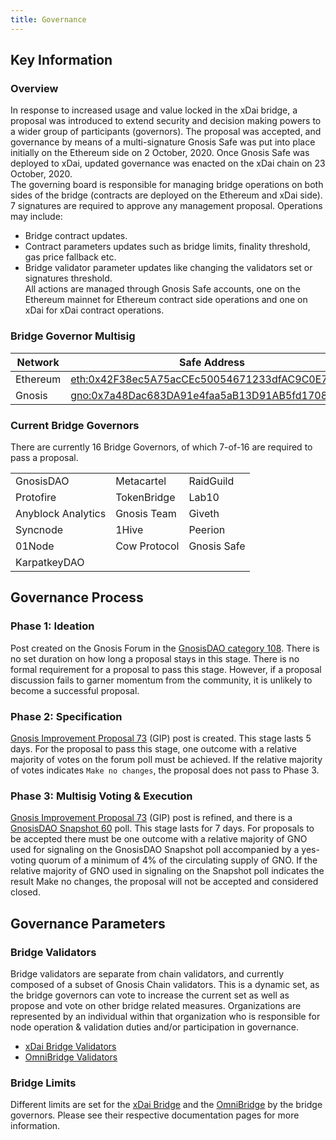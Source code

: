 ```yaml
---
title: Governance
---
```



## Key Information

### Overview
In response to increased usage and value locked in the xDai bridge, a proposal was introduced to extend security and decision making powers to a wider group of participants (governors).
The proposal was accepted, and governance by means of a multi-signature Gnosis Safe was put into place initially on the Ethereum side on 2 October, 2020. Once Gnosis Safe was deployed to xDai, updated governance was enacted on the xDai chain on 23 October, 2020.  
The governing board is responsible for managing bridge operations on both sides of the bridge (contracts are deployed on the Ethereum and xDai side). 7 signatures are required to approve any management proposal. 
Operations may include:
* Bridge contract updates.
* Contract parameters updates such as bridge limits, finality threshold, gas price fallback etc.
* Bridge validator parameter updates like changing the validators set or signatures threshold.  
All actions are managed through Gnosis Safe accounts, one on the Ethereum mainnet for Ethereum contract side operations and one on xDai for xDai contract operations.

### Bridge Governor Multisig

| Network  | Safe Address                                                                                                                                  |
|----------|-----------------------------------------------------------------------------------------------------------------------------------------------|
| Ethereum | [eth:0x42F38ec5A75acCEc50054671233dfAC9C0E7A3F6](https://gnosis-safe.io/app/#/safes/0x42F38ec5A75acCEc50054671233dfAC9C0E7A3F6/settings)      |
| Gnosis   | [gno:0x7a48Dac683DA91e4faa5aB13D91AB5fd170875bd](https://xdai.gnosis-safe.io/app/#/safes/0x7a48Dac683DA91e4faa5aB13D91AB5fd170875bd/settings) |

### Current Bridge Governors

There are currently 16 Bridge Governors, of which 7-of-16 are required to pass a proposal.  

|                    |              |             |
|--------------------|--------------|-------------|
| GnosisDAO          | Metacartel   | RaidGuild   |
| Protofire          | TokenBridge  | Lab10       |
| Anyblock Analytics | Gnosis Team  | Giveth      |
| Syncnode           | 1Hive        | Peerion     |
| 01Node             | Cow Protocol | Gnosis Safe |
| KarpatkeyDAO       |              |             |


## Governance Process

### Phase 1: Ideation
Post created on the Gnosis Forum in the [GnosisDAO category 108](https://forum.gnosis.io/c/dao/20). There is no set duration on how long a proposal stays in this stage. There is no formal requirement for a proposal to pass this stage. However, if a proposal discussion fails to garner momentum from the community, it is unlikely to become a successful proposal.

### Phase 2: Specification
[Gnosis Improvement Proposal 73](https://forum.gnosis.io/t/gip-0-template/734) (GIP) post is created. This stage lasts 5 days. For the proposal to pass this stage, one outcome with a relative majority of votes on the forum poll must be achieved. If the relative majority of votes indicates `Make no changes`, the proposal does not pass to Phase 3.


### Phase 3: Multisig Voting & Execution
[Gnosis Improvement Proposal 73](https://forum.gnosis.io/t/gip-0-template/734) (GIP) post is refined, and there is a [GnosisDAO Snapshot 60](https://snapshot.org/#/gnosis.eth) poll. This stage lasts for 7 days. For proposals to be accepted there must be one outcome with a relative majority of GNO used for signaling on the GnosisDAO Snapshot poll accompanied by a yes-voting quorum of a minimum of 4% of the circulating supply of GNO. If the relative majority of GNO used in signaling on the Snapshot poll indicates the result Make no changes, the proposal will not be accepted and considered closed.

## Governance Parameters

### Bridge Validators

Bridge validators are separate from chain validators, and currently composed of a subset of Gnosis Chain validators. This is a dynamic set, as the bridge governors can vote to increase the current set as well as propose and vote on other bridge related measures. 
Organizations are represented by an individual within that organization who is responsible for node operation & validation duties and/or participation in governance.  
* [xDai Bridge Validators](../tokenbridge/xdai-bridge.md#bridge-validators)  
* [OmniBridge Validators](../tokenbridge/omnibridge#bridge-validators)


### Bridge Limits

Different limits are set for the [xDai Bridge](../tokenbridge/xdai-bridge.md#fees--daily-limits) and the [OmniBridge](../tokenbridge/omnibridge.md#fees--daily-limits) by the bridge governors. Please see their respective documentation pages for more information. 
